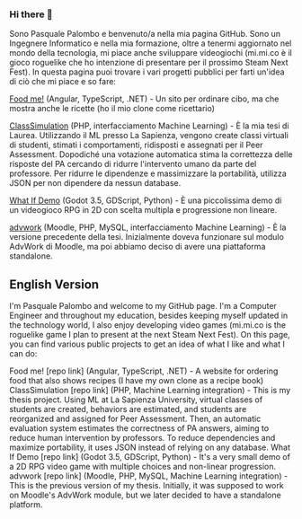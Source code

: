 ### Hi there 👋

Sono Pasquale Palombo e benvenuto/a nella mia pagina GitHub. Sono un Ingegnere Informatico e nella mia formazione, oltre a tenermi aggiornato nel mondo della tecnologia, mi piace anche sviluppare videogiochi (mi.mi.co è il gioco roguelike che ho intenzione di presentare per il prossimo Steam Next Fest).
In questa pagina puoi trovare i vari progetti pubblici per farti un'idea di ciò che mi piace e so fare:

[Food me!](https://github.com/pasqualepalombo/foodme) (Angular, TypeScript, .NET) - Un sito per ordinare cibo, ma che mostra anche le ricette (ho il mio clone come ricettario)

[ClassSimulation](https://github.com/pasqualepalombo/ClassSimulation) (PHP, interfacciamento Machine Learning) - È la mia tesi di Laurea. Utilizzando il ML presso La Sapienza, vengono create classi virtuali di studenti, stimati i comportamenti, ridisposti e assegnati per il Peer Assessment. Dopodiché una votazione automatica stima la correttezza delle risposte del PA cercando di ridurre l'intervento umano da parte del professore. Per ridurre le dipendenze e massimizzare la portabilità, utilizza JSON per non dipendere da nessun database.

[What If Demo](https://github.com/pasqualepalombo/what-if-demo) (Godot 3.5, GDScript, Python) - È una piccolissima demo di un videogioco RPG in 2D con scelta multipla e progressione non lineare.

[advwork](https://github.com/pasqualepalombo/advwork) (Moodle, PHP, MySQL, interfacciamento Machine Learning) - È la versione precedente della tesi. Inizialmente doveva funzionare sul modulo AdvWork di Moodle, ma poi abbiamo deciso di avere una piattaforma standalone.

## English Version
I'm Pasquale Palombo and welcome to my GitHub page. I'm a Computer Engineer and throughout my education, besides keeping myself updated in the technology world, I also enjoy developing video games (mi.mi.co is the roguelike game I plan to present at the next Steam Next Fest).
On this page, you can find various public projects to get an idea of what I like and what I can do:

Food me! [repo link] (Angular, TypeScript, .NET) - A website for ordering food that also shows recipes (I have my own clone as a recipe book)
ClassSimulation [repo link] (PHP, Machine Learning integration) - This is my thesis project. Using ML at La Sapienza University, virtual classes of students are created, behaviors are estimated, and students are reorganized and assigned for Peer Assessment. Then, an automatic evaluation system estimates the correctness of PA answers, aiming to reduce human intervention by professors. To reduce dependencies and maximize portability, it uses JSON instead of relying on any database.
What If Demo [repo link] (Godot 3.5, GDScript, Python) - It's a very small demo of a 2D RPG video game with multiple choices and non-linear progression.
advwork [repo link] (Moodle, PHP, MySQL, Machine Learning integration) - This is the previous version of my thesis. Initially, it was supposed to work on Moodle's AdvWork module, but we later decided to have a standalone platform.
